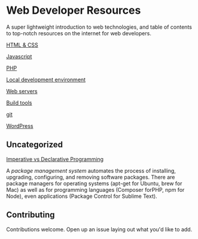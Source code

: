 Web Developer Resources
=

A super lightweight introduction to web technologies, and table of contents to top-notch
resources on the internet for web developers.

[HTML & CSS](html-and-css.md)

[Javascript](javascript.md)

[PHP](php.md)

[Local development environment](local-development-environment.md)

[Web servers](web-servers.md)

[Build tools](build-tools.md)

[git](git.md)

[WordPress](wordpress.md)

## Uncategorized

[Imperative vs Declarative Programming](http://latentflip.com/imperative-vs-declarative/)

A *package management system* automates the process of installing, upgrading, configuring,
and removing software packages. There are package managers for operating systems (apt-get
for Ubuntu, brew for Mac) as well as for programming languages (Composer forPHP, npm for Node),
even applications (Package Control for Sublime Text).

## Contributing

Contributions welcome. Open up an issue laying out what you'd like to add.